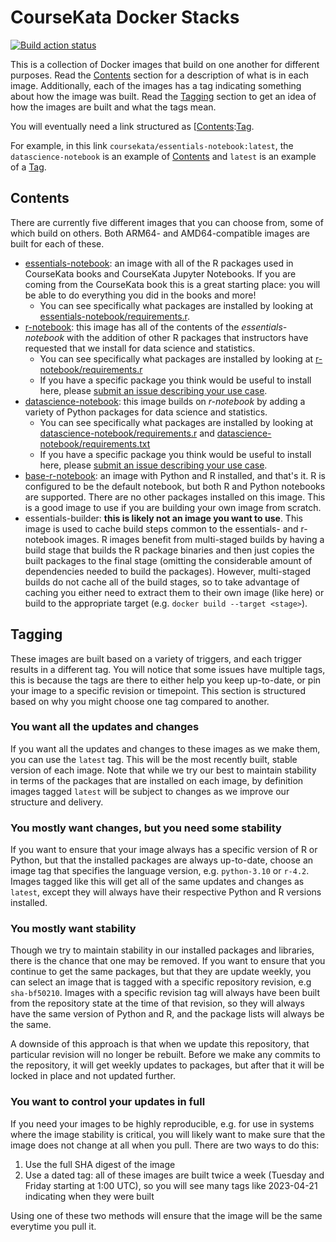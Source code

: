 # CourseKata Docker Stacks

[![Build action status](https://github.com/coursekata/docker-stacks/actions/workflows/publish.yml/badge.svg)](https://github.com/coursekata/docker-stacks/actions/workflows/publish.yml)

This is a collection of Docker images that build on one another for different purposes. Read the [Contents](#contents) section for a description of what is in each image. Additionally, each of the images has a tag indicating something about how the image was built. Read the [Tagging](#tagging) section to get an idea of how the images are built and what the tags mean.

You will eventually need a link structured as [[Contents](#contents):[Tag](#tagging).

For example, in this link `coursekata/essentials-notebook:latest`, the `datascience-notebook` is an example of [Contents](#contents) and `latest` is an example of a [Tag](#tagging).


## Contents

There are currently five different images that you can choose from, some of which build on others. Both ARM64- and AMD64-compatible images are built for each of these.

- [essentials-notebook](https://github.com/coursekata/docker-stacks/pkgs/container/essentials-notebook): an image with all of the R packages used in CourseKata books and CourseKata Jupyter Notebooks. If you are coming from the CourseKata book this is a great starting place: you will be able to do everything you did in the books and more!
  - You can see specifically what packages are installed by looking at [essentials-notebook/requirements.r](essentials-notebook/requirements.r).
- [r-notebook](https://github.com/coursekata/docker-stacks/pkgs/container/r-notebook): this image has all of the contents of the *essentials-notebook* with the addition of other R packages that instructors have requested that we install for data science and statistics.
  - You can see specifically what packages are installed by looking at [r-notebook/requirements.r](r-notebook/requirements.r)
  - If you have a specific package you think would be useful to install here, please [submit an issue describing your use case](https://github.com/coursekata/docker-stacks/issues).
- [datascience-notebook](https://github.com/coursekata/docker-stacks/pkgs/container/datascience-notebook): this image builds on *r-notebook* by adding a variety of Python packages for data science and statistics.
  - You can see specifically what packages are installed by looking at [datascience-notebook/requirements.r](datascience-notebook/requirements.r) and [datascience-notebook/requirements.txt](datascience-notebook/requirements.txt)
  - If you have a specific package you think would be useful to install here, please [submit an issue describing your use case](https://github.com/coursekata/docker-stacks/issues).
- [base-r-notebook](https://github.com/coursekata/docker-stacks/pkgs/container/minimal-r-notebook): an image with Python and R installed, and that's it. R is configured to be the default notebook, but both R and Python notebooks are supported. There are no other packages installed on this image. This is a good image to use if you are building your own image from scratch.
- essentials-builder: **this is likely not an image you want to use**. This image is used to cache build steps common to the essentials- and r-notebook images. R images benefit from multi-staged builds by having a build stage that builds the R package binaries and then just copies the built packages to the final stage (omitting the considerable amount of dependencies needed to build the packages). However, multi-staged builds do not cache all of the build stages, so to take advantage of caching you either need to extract them to their own image (like here) or build to the appropriate target (e.g. `docker build --target <stage>`).


## Tagging

These images are built based on a variety of triggers, and each trigger results in a different tag. You will notice that some issues have multiple tags, this is because the tags are there to either help you keep up-to-date, or pin your image to a specific revision or timepoint. This section is structured based on why you might choose one tag compared to another.

### You want all the updates and changes

If you want all the updates and changes to these images as we make them, you can use the `latest` tag. This will be the most recently built, stable version of each image. Note that while we try our best to maintain stability in terms of the packages that are installed on each image, by definition images tagged `latest` will be subject to changes as we improve our structure and delivery.

### You mostly want changes, but you need some stability

If you want to ensure that your image always has a specific version of R or Python, but that the installed packages are always up-to-date, choose an image tag that specifies the language version, e.g. `python-3.10` or `r-4.2`. Images tagged like this will get all of the same updates and changes as `latest`, except they will always have their respective Python and R versions installed.

### You mostly want stability

Though we try to maintain stability in our installed packages and libraries, there is the chance that one may be removed. If you want to ensure that you continue to get the same packages, but that they are update weekly, you can select an image that is tagged with a specific repository revision, e.g `sha-bf50210`. Images with a specific revision tag will always have been built from the repository state at the time of that revision, so they will always have the same version of Python and R, and the package lists will always be the same.

A downside of this approach is that when we update this repository, that particular revision will no longer be rebuilt. Before we make any commits to the repository, it will get weekly updates to packages, but after that it will be locked in place and not updated further.

### You want to control your updates in full

If you need your images to be highly reproducible, e.g. for use in systems where the image stability is critical, you will likely want to make sure that the image does not change at all when you pull. There are two ways to do this:

1. Use the full SHA digest of the image
2. Use a dated tag: all of these images are built twice a week (Tuesday and Friday starting at 1:00 UTC), so you will see many tags like 2023-04-21 indicating when they were built

Using one of these two methods will ensure that the image will be the same everytime you pull it.

